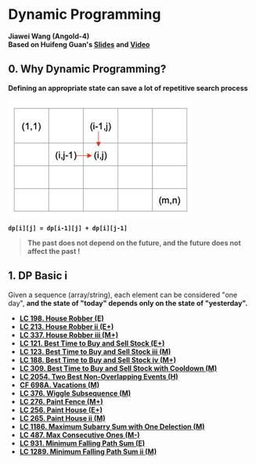 # Dynamic Programming

**Jiawei Wang (Angold-4)**<br>
**Based on Huifeng Guan's [Slides](https://docs.google.com/presentation/d/1F_Qp3kzw7jZkPpb7ll7J6-02285bCA3Z9nmU1e7a2rk/edit#slide=id.p) and [Video](https://www.youtube.com/watch?v=FLbqgyJ-70I)**<br>

## 0. Why Dynamic Programming?
**Defining an appropriate state can save a lot of repetitive search process**<br>

![intro](Sources/1intro.png)

**`dp[i][j] = dp[i-1][j] + dp[i][j-1]`**
> **The past does not depend on the future, and the future does not affect the past !**


## 1. DP Basic i
Given a sequence (array/string), each element can be considered "one day", **and the state of "today" depends only on the state of "yesterday".**

* **[LC 198. House Robber (E)](HouseRobber.cpp)**
* **[LC 213. House Robber ii (E+)](HouseRobberii.cpp)**
* **[LC 337. House Robber iii (M+)](https://github.com/Angorithm4/Angorithm4/blob/main/LeetCode/Recursion/HouseRobberiii.cpp)**
* **[LC 121. Best Time to Buy and Sell Stock (E+)](BestTimeToBuyAndSellStock.cpp)**
* **[LC 123. Best Time to Buy and Sell Stock iii (M)](BestTimeToBuyAndSellStockiii.cpp)**
* **[LC 188. Best Time to Buy and Sell Stock iv (M+)](BestTimeToBuyAndSellStockiv.cpp)**
* **[LC 309. Best Time to Buy and Sell Stock with Cooldown (M)](BestTimeToBuyAndSellStockWithCooldown.cpp)**
* **[LC 2054. Two Best Non-Overlapping Events (H)](TwoBestNonOverlappingEvents.cpp)**
* **[CF 698A. Vacations (M)](https://github.com/Angorithm4/Angorithm4/blob/main/CodeForces/Vacations.cpp)**
* **[LC 376. Wiggle Subsequence (M)](WiggleSubsequence.cpp)**
* **[LC 276. Paint Fence (M+)](PaintFence.cpp)**
* **[LC 256. Paint House (E+)](PaintHouse.cpp)**
* **[LC 265. Paint House ii (M)](PaintHouseii.cpp)**
* **[LC 1186. Maximum Subarry Sum with One Delection (M)](MaximumSubaryyWithOneDelection.cpp)**
* **[LC 487. Max Consecutive Ones (M-)](MaxConsecutiveOnes.cpp)**
* **[LC 931. Minimum Falling Path Sum (E)](MinimumFallingPathSum.cpp)**
* **[LC 1289. Minimum Falling Path Sum ii (M)](MinimumFallingPathSumii.cpp)**


